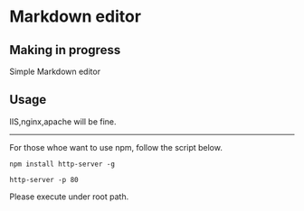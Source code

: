 # Markdown editor

## Making in progress

Simple Markdown editor

## Usage

IIS,nginx,apache will be fine.

---

For those whoe want to use npm, follow the script below.

    npm install http-server -g

    http-server -p 80

Please execute under root path.